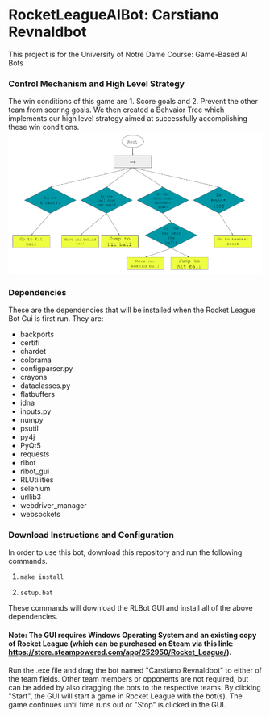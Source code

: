 # RocketLeagueAIBot: Carstiano Revnaldbot

This project is for the University of Notre Dame Course: Game-Based AI Bots

### Control Mechanism and High Level Strategy
The win conditions of this game are 1. Score goals and 2. Prevent the other team from scoring goals. We then created a Behvaior Tree which implements our high level strategy aimed at successfully accomplishing these win conditions.
![Btree](Btree.png)


### Dependencies
These are the dependencies that will be installed when the Rocket League Bot Gui is first run. They are:

- backports
- certifi
- chardet
- colorama
- configparser.py
- crayons
- dataclasses.py
- flatbuffers
- idna
- inputs.py
- numpy
- psutil
- py4j
- PyQt5
- requests
- rlbot
- rlbot_gui
- RLUtilities
- selenium
- urllib3
- webdriver_manager
- websockets

### Download Instructions and Configuration
In order to use this bot, download this repository and run the following commands.

1. `make install`

2. `setup.bat`

These commands will download the RLBot GUI and install all of the above dependencies.

#### Note: The GUI requires Windows Operating System and an existing copy of Rocket League (which can be purchased on Steam via this link: https://store.steampowered.com/app/252950/Rocket_League/).

Run the .exe file and drag the bot named "Carstiano Revnaldbot" to either of the team fields.
Other team members or opponents are not required, but can be added by also dragging the bots to the respective teams.
By clicking "Start", the GUI will start a game in Rocket League with the bot(s).
The game continues until time runs out or "Stop" is clicked in the GUI.


